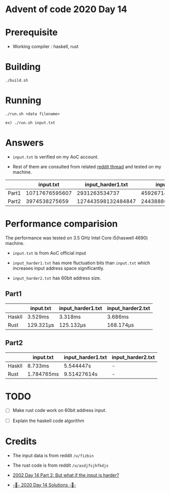 # Advent of code 2020 Day 14

# Prerequisite

 - Working compiler : haskell, rust

# Building

```
./build.sh
```

# Running

```
./run.sh <data filename>

ex) ./run.sh input.txt
```
# Answers
  
  - `input.txt` is verified on my AoC account.

  - Rest of them are consulted from related [reddit thread](https://www.reddit.com/r/adventofcode/comments/kcybyr/2002_day_14_part_2_but_what_if_the_input_is_harder/) and tested on my machine.

  |       | input.txt      | input\_harder1.txt | input\_harder2.txt     |
  |-------|----------------|--------------------|------------------------|
  | Part1 | 10717676595607 | 2931263534737      | 45926714367617139076   |
  | Part2 | 3974538275659  | 127443598132484847 | 2443888633382053094240 |


# Performance comparision
  
  The performance was tested on 3.5 GHz Intel Core i5(haswell 4690) machine.

  - `input.txt` is from AoC official input

  - `input_harder1.txt` has more fluctuation bits than `input.txt` which increases input address space significantly.
  
  - `input_harder2.txt` has 60bit address size.



## Part1

  |        | input.txt | input\_harder1.txt | input\_harder2.txt |
  |--------|-----------|--------------------|--------------------|
  | Haskll | 3.529ms   | 3.318ms            | 3.686ms            |
  | Rust   | 129.321µs | 125.132µs          | 168.174µs          |

## Part2

  |        | input.txt  | input\_harder1.txt | input\_harder2.txt |
  |--------|------------|--------------------|--------------------|
  | Haskll | 8.733ms    | 5.544447s          | -                  |
  | Rust   | 1.784765ms | 9.51427614s        | -                  |


# TODO

 - [ ] Make rust code work on 60bit address input.
 
 - [ ] Explain the haskell code algorithm 


# Credits

  - The input data is from reddit `/u/fizbin`

  - The rust code is from reddit `/u/asdjfsjhfkdjs`

  - [2002 Day 14 Part 2: But what if the input is harder?](https://www.reddit.com/r/adventofcode/comments/kcybyr/2002_day_14_part_2_but_what_if_the_input_is_harder/)

  - [-🎄- 2020 Day 14 Solutions -🎄-](https://www.reddit.com/r/adventofcode/comments/kcr1ct/2020_day_14_solutions/)

